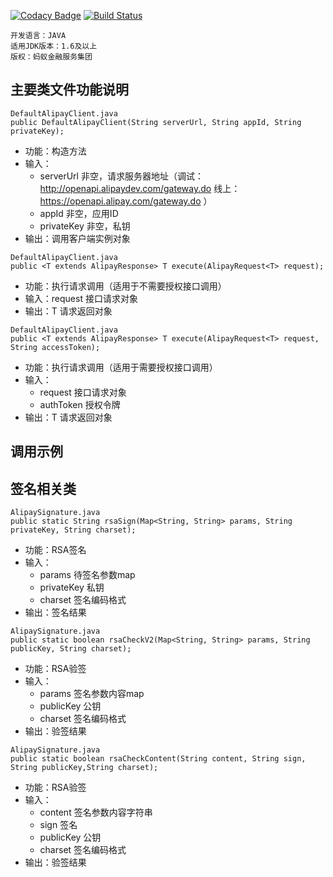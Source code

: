 [![Codacy Badge](https://api.codacy.com/project/badge/Grade/5a2a4867c87d4d15a8beba06d2e49635)](https://www.codacy.com/manual/antopen/alipay-sdk-java-all?utm_source=github.com&amp;utm_medium=referral&amp;utm_content=alipay/alipay-sdk-java-all&amp;utm_campaign=Badge_Grade)
[![Build Status](https://www.travis-ci.org/alipay/alipay-sdk-java-all.svg?branch=dev)](https://www.travis-ci.org/alipay/alipay-sdk-java-all)

```
开发语言：JAVA
适用JDK版本：1.6及以上
版权：蚂蚁金融服务集团
```

## 主要类文件功能说明
```
DefaultAlipayClient.java
public DefaultAlipayClient(String serverUrl, String appId, String privateKey);
```
+ 功能：构造方法
+ 输入：
    + serverUrl 非空，请求服务器地址（调试：http://openapi.alipaydev.com/gateway.do 线上：https://openapi.alipay.com/gateway.do ）
    + appId 非空，应用ID
    + privateKey 非空，私钥
+ 输出：调用客户端实例对象

```
DefaultAlipayClient.java
public <T extends AlipayResponse> T execute(AlipayRequest<T> request);
```
+ 功能：执行请求调用（适用于不需要授权接口调用）
+ 输入：request 接口请求对象
+ 输出：T  请求返回对象

```
DefaultAlipayClient.java
public <T extends AlipayResponse> T execute(AlipayRequest<T> request, String accessToken);
```
+ 功能：执行请求调用（适用于需要授权接口调用）
+ 输入：
    + request 接口请求对象
    + authToken 授权令牌
+ 输出：T  请求返回对象

## 调用示例


## 签名相关类
```
AlipaySignature.java
public static String rsaSign(Map<String, String> params, String privateKey, String charset);
```
+ 功能：RSA签名
+ 输入：
    + params 待签名参数map
    + privateKey 私钥
    + charset 签名编码格式
+ 输出：签名结果

```
AlipaySignature.java
public static boolean rsaCheckV2(Map<String, String> params, String publicKey, String charset);
```
+ 功能：RSA验签
+ 输入：
    + params 签名参数内容map
    + publicKey 公钥
    + charset 签名编码格式
+ 输出：验签结果

```
AlipaySignature.java
public static boolean rsaCheckContent(String content, String sign, String publicKey,String charset);
```
+ 功能：RSA验签
+ 输入：
    + content 签名参数内容字符串
    + sign 签名
    + publicKey 公钥
    + charset 签名编码格式
+ 输出：验签结果

